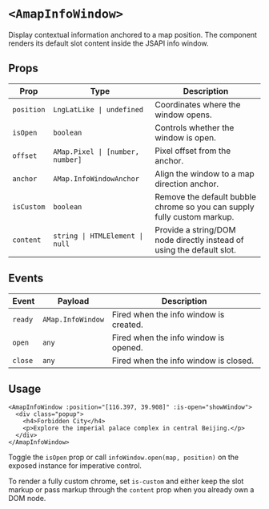 # `<AmapInfoWindow>`

Display contextual information anchored to a map position. The component renders its default slot content inside the JSAPI info window.

## Props

| Prop | Type | Description |
| --- | --- | --- |
| `position` | `LngLatLike \| undefined` | Coordinates where the window opens. |
| `isOpen` | `boolean` | Controls whether the window is open. |
| `offset` | `AMap.Pixel \| [number, number]` | Pixel offset from the anchor. |
| `anchor` | `AMap.InfoWindowAnchor` | Align the window to a map direction anchor. |
| `isCustom` | `boolean` | Remove the default bubble chrome so you can supply fully custom markup. |
| `content` | `string \| HTMLElement \| null` | Provide a string/DOM node directly instead of using the default slot. |

## Events

| Event | Payload | Description |
| --- | --- | --- |
| `ready` | `AMap.InfoWindow` | Fired when the info window is created. |
| `open` | `any` | Fired when the info window is opened. |
| `close` | `any` | Fired when the info window is closed. |

## Usage

```vue
<AmapInfoWindow :position="[116.397, 39.908]" :is-open="showWindow">
  <div class="popup">
    <h4>Forbidden City</h4>
    <p>Explore the imperial palace complex in central Beijing.</p>
  </div>
</AmapInfoWindow>
```

Toggle the `isOpen` prop or call `infoWindow.open(map, position)` on the exposed instance for imperative control.

To render a fully custom chrome, set `is-custom` and either keep the slot markup or pass markup through the `content` prop when you already own a DOM node.
